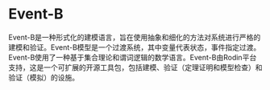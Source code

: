 # Event-B

<!-- this is a demo of the usage of footnote.
this is footnote1 [^1]。click it and see what will happen。 -->
Event-B是一种形式化的建模语言，旨在使用抽象和细化的方法对系统进行严格的建模和验证。Event-B模型是一个过渡系统，其中变量代表状态，事件指定过渡。Event-B使用了一种基于集合理论和谓词逻辑的数学语言。Event-B由Rodin平台支持，这是一个可扩展的开源工具包，包括建模、验证（定理证明和模型检查）和验证（模拟）的设施。


<!-- [^1]: this is the explanation of footnote -->
